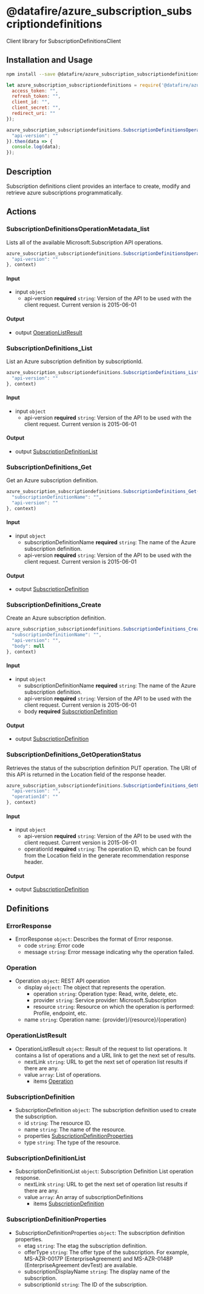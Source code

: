 # @datafire/azure_subscription_subscriptiondefinitions

Client library for SubscriptionDefinitionsClient

## Installation and Usage
```bash
npm install --save @datafire/azure_subscription_subscriptiondefinitions
```
```js
let azure_subscription_subscriptiondefinitions = require('@datafire/azure_subscription_subscriptiondefinitions').create({
  access_token: "",
  refresh_token: "",
  client_id: "",
  client_secret: "",
  redirect_uri: ""
});

azure_subscription_subscriptiondefinitions.SubscriptionDefinitionsOperationMetadata_list({
  "api-version": ""
}).then(data => {
  console.log(data);
});
```

## Description

Subscription definitions client provides an interface to create, modify and retrieve azure subscriptions programmatically.

## Actions

### SubscriptionDefinitionsOperationMetadata_list
Lists all of the available Microsoft.Subscription API operations.


```js
azure_subscription_subscriptiondefinitions.SubscriptionDefinitionsOperationMetadata_list({
  "api-version": ""
}, context)
```

#### Input
* input `object`
  * api-version **required** `string`: Version of the API to be used with the client request. Current version is 2015-06-01

#### Output
* output [OperationListResult](#operationlistresult)

### SubscriptionDefinitions_List
List an Azure subscription definition by subscriptionId.


```js
azure_subscription_subscriptiondefinitions.SubscriptionDefinitions_List({
  "api-version": ""
}, context)
```

#### Input
* input `object`
  * api-version **required** `string`: Version of the API to be used with the client request. Current version is 2015-06-01

#### Output
* output [SubscriptionDefinitionList](#subscriptiondefinitionlist)

### SubscriptionDefinitions_Get
Get an Azure subscription definition.


```js
azure_subscription_subscriptiondefinitions.SubscriptionDefinitions_Get({
  "subscriptionDefinitionName": "",
  "api-version": ""
}, context)
```

#### Input
* input `object`
  * subscriptionDefinitionName **required** `string`: The name of the Azure subscription definition.
  * api-version **required** `string`: Version of the API to be used with the client request. Current version is 2015-06-01

#### Output
* output [SubscriptionDefinition](#subscriptiondefinition)

### SubscriptionDefinitions_Create
Create an Azure subscription definition.


```js
azure_subscription_subscriptiondefinitions.SubscriptionDefinitions_Create({
  "subscriptionDefinitionName": "",
  "api-version": "",
  "body": null
}, context)
```

#### Input
* input `object`
  * subscriptionDefinitionName **required** `string`: The name of the Azure subscription definition.
  * api-version **required** `string`: Version of the API to be used with the client request. Current version is 2015-06-01
  * body **required** [SubscriptionDefinition](#subscriptiondefinition)

#### Output
* output [SubscriptionDefinition](#subscriptiondefinition)

### SubscriptionDefinitions_GetOperationStatus
Retrieves the status of the subscription definition PUT operation. The URI of this API is returned in the Location field of the response header.


```js
azure_subscription_subscriptiondefinitions.SubscriptionDefinitions_GetOperationStatus({
  "api-version": "",
  "operationId": ""
}, context)
```

#### Input
* input `object`
  * api-version **required** `string`: Version of the API to be used with the client request. Current version is 2015-06-01
  * operationId **required** `string`: The operation ID, which can be found from the Location field in the generate recommendation response header.

#### Output
* output [SubscriptionDefinition](#subscriptiondefinition)



## Definitions

### ErrorResponse
* ErrorResponse `object`: Describes the format of Error response.
  * code `string`: Error code
  * message `string`: Error message indicating why the operation failed.

### Operation
* Operation `object`: REST API operation
  * display `object`: The object that represents the operation.
    * operation `string`: Operation type: Read, write, delete, etc.
    * provider `string`: Service provider: Microsoft.Subscription
    * resource `string`: Resource on which the operation is performed: Profile, endpoint, etc.
  * name `string`: Operation name: {provider}/{resource}/{operation}

### OperationListResult
* OperationListResult `object`: Result of the request to list operations. It contains a list of operations and a URL link to get the next set of results.
  * nextLink `string`: URL to get the next set of operation list results if there are any.
  * value `array`: List of operations.
    * items [Operation](#operation)

### SubscriptionDefinition
* SubscriptionDefinition `object`: The subscription definition used to create the subscription.
  * id `string`: The resource ID.
  * name `string`: The name of the resource.
  * properties [SubscriptionDefinitionProperties](#subscriptiondefinitionproperties)
  * type `string`: The type of the resource.

### SubscriptionDefinitionList
* SubscriptionDefinitionList `object`: Subscription Definition List operation response.
  * nextLink `string`: URL to get the next set of operation list results if there are any.
  * value `array`: An array of subscriptionDefinitions
    * items [SubscriptionDefinition](#subscriptiondefinition)

### SubscriptionDefinitionProperties
* SubscriptionDefinitionProperties `object`: The subscription definition properties.
  * etag `string`: The etag the subscription definition.
  * offerType `string`: The offer type of the subscription. For example, MS-AZR-0017P (EnterpriseAgreement) and MS-AZR-0148P (EnterpriseAgreement devTest) are available.
  * subscriptionDisplayName `string`: The display name of the subscription.
  * subscriptionId `string`: The ID of the subscription.


